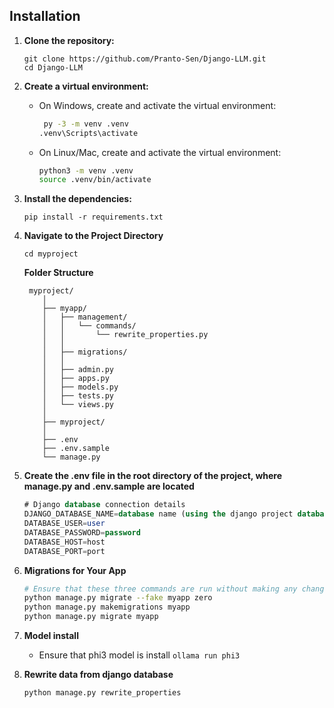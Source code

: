 ## Installation

1. **Clone the repository:**
    ```
    git clone https://github.com/Pranto-Sen/Django-LLM.git
    cd Django-LLM
    ```

2. **Create a virtual environment:**

    - On Windows, create and activate the virtual environment:
      ```bash
       py -3 -m venv .venv
      .venv\Scripts\activate
      ```

    - On Linux/Mac, create and activate the virtual environment:
      ```bash
      python3 -m venv .venv
      source .venv/bin/activate
      ```


3. **Install the dependencies:**
    ```
    pip install -r requirements.txt
    ```

4. **Navigate to the Project Directory**
    ```
    cd myproject
    ```
   **Folder Structure**

    ```
     myproject/
        │
        ├── myapp/
        │   ├── management/
        │   │   └── commands/
        │   │       └── rewrite_properties.py
        │   │
        │   ├── migrations/
        │   │
        │   ├── admin.py
        │   ├── apps.py
        │   ├── models.py
        │   ├── tests.py
        │   └── views.py
        │
        ├── myproject/
        │ 
        ├── .env
        ├── .env.sample
        └── manage.py

    ```

5. **Create the .env file in the root directory of the project, where manage.py and .env.sample are located** 
    
      ```sql
      # Django database connection details
      DJANGO_DATABASE_NAME=database name (using the django project database name)
      DATABASE_USER=user
      DATABASE_PASSWORD=password
      DATABASE_HOST=host
      DATABASE_PORT=port      
      ```
      
6. **Migrations for Your App**
    ```bash
    # Ensure that these three commands are run without making any changes
    python manage.py migrate --fake myapp zero
    python manage.py makemigrations myapp
    python manage.py migrate myapp
    ```
7. **Model install**
   - Ensure that phi3 model is install
     `ollama run phi3`

8. **Rewrite data from django database**
    ```
    python manage.py rewrite_properties
    ```
